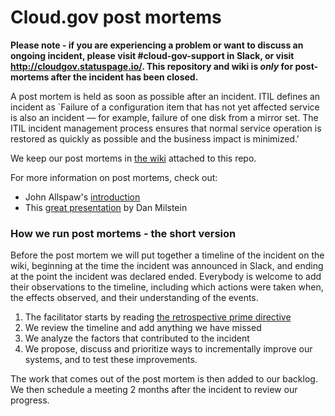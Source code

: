 # Cloud.gov post mortems

**Please note - if you are experiencing a problem or want to discuss an ongoing incident, please visit #cloud-gov-support in Slack, or visit http://cloudgov.statuspage.io/. This repository and wiki is *only* for post-mortems after the incident has been closed.**

A post mortem is held as soon as possible after an incident. ITIL defines an incident as `Failure of a configuration item that has not yet affected service is also an incident — for example, failure of one disk from a mirror set. The ITIL incident management process ensures that normal service operation is restored as quickly as possible and the business impact is minimized.'

We keep our post mortems in [the wiki](https://github.com/18F/cloud-gov-postmortems/wiki) attached to this repo.

For more information on post mortems, check out:

* John Allspaw's [introduction](https://codeascraft.com/2012/05/22/blameless-postmortems/)
* This [great presentation](http://www.slideshare.net/danmil30/how-to-run-a-postmortem-with-humans-not-robots-velocity-2013) by Dan Milstein

### How we run post mortems - the short version ###

Before the post mortem we will put together a timeline of the incident on the wiki, beginning at the time the incident was announced in Slack, and ending at the point the incident was declared ended. Everybody is welcome to add their observations to the timeline, including which actions were taken when, the effects observed, and their understanding of the events.

1. The facilitator starts by reading [the retrospective prime directive](http://www.retrospectives.com/pages/retroPrimeDirective.html)
2. We review the timeline and add anything we have missed
3. We analyze the factors that contributed to the incident
4. We propose, discuss and prioritize ways to incrementally improve our systems, and to test these improvements.

The work that comes out of the post mortem is then added to our backlog. We then schedule a meeting 2 months after the incident to review our progress.
